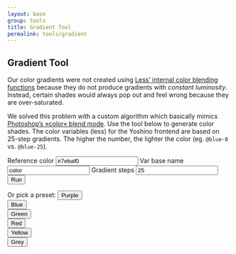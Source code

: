 ```yaml
---
layout: base
group: tools
title: Gradient Tool
permalink: tools/gradient
---
```


## Gradient Tool
Our color gradients were not created using [Less’ internal color blending functions](http://lesscss.org/functions/#color-blending) because they do not produce gradients with *constant luminosity*. Instead, certain shades would always pop out and feel wrong because they are over-saturated.

We solved this problem with a custom algorithm which basically mimics [Photoshop’s »color« blend mode](http://www.beneaththewaves.net/Photography/Secrets_of_Photoshops_Colour_Blend_Mode_Revealed_Sort_Of.html). Use the tool below to generate color shades.
The color variables (less) for the Yoshino frontend are based on 25-step gradients. The higher the number, the lighter the color (eg. `@blue-0` vs. `@blue-25`).

<div class="boxes">
    <div class="w-1-1 box">
        <div class="grid-float">
        <div class="w-1-5 fl-l p-4">
            <form id="colorForm" action="#">
                <label for="referenceColor">Reference color</label>
                <input class="input--large m-b-2" type="text" id="referenceColor" value="#7ebaf0" />
                <label for="lessVarBasename">Var base name</label>
                <input class="input--large m-b-2" type="text" id="lessVarBasename" value="color" />
                <label for="steps">Gradient steps</label>
                <input class="input--large m-b-2" type="text" id="steps" value="25" />
                <input class="btn btn--large btn--dark w-1-1 al-c" id="btnSubmit" type="submit" value="Run" />
            </form>
            <div class="m-t-4" id="presets">
                <label class="m-b-2">Or pick a preset:</label>
                <button class="btn btn--flat btn--rounded btn--light m-b-2" onclick="ColorMath.paintGradient('#8572c0',26);ColorMath.generateCode()">Purple</button><br />
                <button class="btn btn--flat btn--rounded btn--light m-b-2" onclick="ColorMath.paintGradient('#7ebaf0',26);ColorMath.generateCode()">Blue</button><br />
                <button class="btn btn--flat btn--rounded btn--light m-b-2" onclick="ColorMath.paintGradient('#b7e7cd',26);ColorMath.generateCode()">Green</button><br />
                <button class="btn btn--flat btn--rounded btn--light m-b-2" onclick="ColorMath.paintGradient('#f84502',26);ColorMath.generateCode()">Red</button><br />
                <button class="btn btn--flat btn--rounded btn--light m-b-2" onclick="ColorMath.paintGradient('#fff9bb',26);ColorMath.generateCode()">Yellow</button><br />
                <button class="btn btn--flat btn--rounded btn--light m-b-2" onclick="ColorMath.paintGradient('#979797',26);ColorMath.generateCode()">Grey</button>
            </div>
        </div>
        <div class="w-4-5 fl-r p-4">
            <div id="gradient"></div>
        </div>
        </div>
    </div>
    <div class="box" id="codepanel">
        <code class="tc-main-8 d-blk"></code>
    </div>
</div>